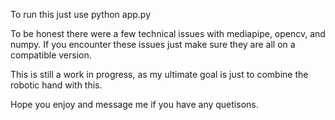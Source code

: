 To run this just use python app.py

To be honest there were a few technical issues with mediapipe, opencv, and numpy. If you encounter these issues just make sure they are all on a compatible version.

This is still a work in progress, as my ultimate goal is just to combine the robotic hand with this. 

Hope you enjoy and message me if you have any quetisons. 


